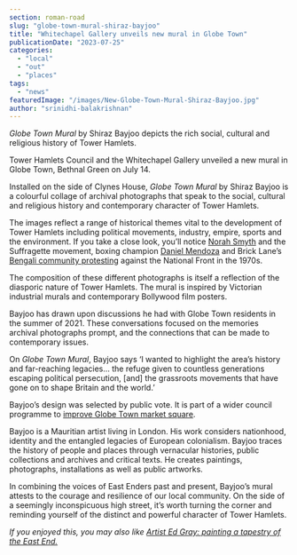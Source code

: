 ```yaml
---
section: roman-road
slug: "globe-town-mural-shiraz-bayjoo"
title: "Whitechapel Gallery unveils new mural in Globe Town"
publicationDate: "2023-07-25"
categories: 
  - "local"
  - "out"
  - "places"
tags: 
  - "news"
featuredImage: "/images/New-Globe-Town-Mural-Shiraz-Bayjoo.jpg"
author: "srinidhi-balakrishnan"
---
```


_Globe Town Mural_ by Shiraz Bayjoo depicts the rich social, cultural and religious history of Tower Hamlets.

Tower Hamlets Council and the Whitechapel Gallery unveiled a new mural in Globe Town, Bethnal Green on July 14. 

Installed on the side of Clynes House, _Globe Town Mural_ by Shiraz Bayjoo is a colourful collage of archival photographs that speak to the social, cultural and religious history and contemporary character of Tower Hamlets. 

The images reflect a range of historical themes vital to the development of Tower Hamlets including political movements, industry, empire, sports and the environment. If you take a close look, you’ll notice [Norah Smyth](https://romanroadlondon.com/suffragette-norah-smyth-life/) and the Suffragette movement, boxing champion [Daniel Mendoza](https://romanroadlondon.com/daniel-mendoza-jewish-history/) and Brick Lane’s [Bengali community protesting](https://romanroadlondon.com/sylhet-to-spitalfields-shabna-begum-author-interview/) against the National Front in the 1970s. 

The composition of these different photographs is itself a reflection of the diasporic nature of Tower Hamlets. The mural is inspired by Victorian industrial murals and contemporary Bollywood film posters. 

Bayjoo has drawn upon discussions he had with Globe Town residents in the summer of 2021. These conversations focused on the memories archival photographs prompt, and the connections that can be made to contemporary issues.  

On _Globe Town Mural_, Bayjoo says ‘I wanted to highlight the area’s history and far-reaching legacies… the refuge given to countless generations escaping political persecution, \[and\] the grassroots movements that have gone on to shape Britain and the world.’ 

Bayjoo’s design was selected by public vote. It is part of a wider council programme to [improve Globe Town market square](https://talk.towerhamlets.gov.uk/globetown). 

Bayjoo is a Mauritian artist living in London. His work considers nationhood, identity and the entangled legacies of European colonialism. Bayjoo traces the history of people and places through vernacular histories, public collections and archives and critical texts. He creates paintings, photographs, installations as well as public artworks. 

In combining the voices of East Enders past and present, Bayjoo’s mural attests to the courage and resilience of our local community. On the side of a seemingly inconspicuous high street, it’s worth turning the corner and reminding yourself of the distinct and powerful character of Tower Hamlets.

_If you enjoyed this, you may also like [Artist Ed Gray: painting a tapestry of the East End.](https://romanroadlondon.com/artist-ed-gray-painting-east-london/)_



